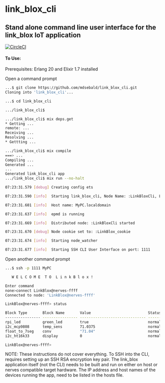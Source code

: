 # link_blox_cli

## Stand alone command line user interface for the link_blox IoT application

[![CircleCI](https://circleci.com/gh/mdsebald/link_blox_cli.svg?style=svg)](https://circleci.com/gh/mdsebald/link_blox_cli)

#### To Use:

Prerequisites:  Erlang 20 and Elixir 1.7 installed

Open a command prompt

```sh
...$ git clone https://github.com/mdsebald/link_blox_cli.git 
Cloning into 'link_blox_cli'...

...$ cd link_blox_cli

.../link_blox_cli$

.../link_blox_cli$ mix deps.get
* Getting ...
remote: ...
Receiving ...
Resolving ...
* Gettting ...

.../link_blox_cli$ mix compile
===> ...
Compiling ...
Generated ...
...
Generated link_blox_cli app
.../link_blox_cli$ mix run --no-halt

07:23:31.579 [debug] Creating config ets

07:23:31.590 [info]  Starting link_blox_cli, Node Name: :LinkBloxCli, Language Module: :lang_en_us, SSH Port: 1111, Log Level: :debug

07:23:31.601 [info]  Host name: MyPC.localdomain

07:23:31.637 [info]  epmd is running

07:23:31.669 [info]  Distributed node: :LinkBloxCli started

07:23:31.670 [debug] Node cookie set to: :LinkBlox_cookie

07:23:31.674 [info]  Starting node_watcher

07:23:31.677 [info]  Starting SSH CLI User Interface on port: 1111
```

Open another command prompt

```sh
...$ ssh -p 1111 MyPC

   W E L C O M E  T O  L i n k B l o x !

Enter command
none>connect LinkBlox@nerves-ffff
Connected to node: 'LinkBlox@nerves-ffff'

LinkBlox@nerves-ffff> status

Block Type       Block Name       Value                          Status       Exec Method
---------------- ---------------- ------------------------------ ------------ ------------
rpi_led          green_led        true                           normal       input_cos
i2c_mcp9808      temp_sens        71.0375                        normal       timer
float_to_7seg    conv             "71.04"                        normal       input_cos
i2c_ht16k33      display          0                              normal       input_cos

LinkBlox@nerves-ffff>
```

NOTE: These instructions do not cover everything. To SSH into the CLI, requires setting up an SSH RSA encryption key pair.  The link_blox application itself (not the CLI) needs to be built and run on either on host or nerves compatible target hardware.  The IP address and host names of the devices running the app, need to be listed in the hosts file.
  

